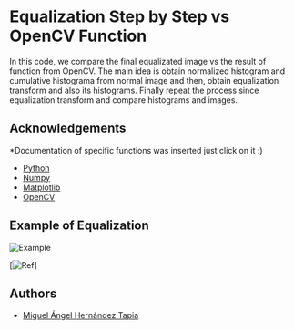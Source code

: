 
# Equalization Step by Step vs OpenCV Function

In this code, we compare the final equalizated image vs the result of function from OpenCV. 
The main idea is obtain normalized histogram and cumulative histograma from normal image and then, obtain equalization transform and also its histograms. 
Finally repeat the process since equalization transform and compare histograms and images.



## Acknowledgements
*Documentation of specific functions was inserted just click on it :) 
 - [Python](https://www.python.org/)
 - [Numpy](https://numpy.org/doc/stable/reference/generated/numpy.ma.masked_equal.html)
 - [Matplotlib](https://matplotlib.org/stable/api/_as_gen/matplotlib.pyplot.stem.html#matplotlib.pyplot.stem)
 - [OpenCV](https://docs.opencv.org/4.x/d5/daf/tutorial_py_histogram_equalization.html)



## Example of Equalization 

![Example](https://www.researchgate.net/publication/269694707/figure/fig1/AS:613512946655267@1523284293454/Example-of-histogram-equalization-a-The-input-image-and-b-its-graylevel-histogram.png)

[![Ref](https://www.researchgate.net/publication/269694707/figure/fig1/AS:613512946655267@1523284293454/Example-of-histogram-equalization-a-The-input-image-and-b-its-graylevel-histogram.png)]


## Authors

- [Miguel Ángel Hernández Tapia](https://github.com/MiguelAngel-ht)


